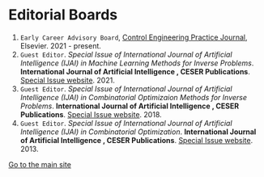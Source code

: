 # Editorial Boards

1. `Early Career Advisory Board`, [Control Engineering Practice Journal](https://www.journals.elsevier.com/control-engineering-practice/news/welcome-to-our-new-early-career-advisory-board-control-engineering-practice), Elsevier. 2021 - present.
1. `Guest Editor`. _Special Issue of International Journal of Artificial Intelligence (IJAI) in Machine Learning Methods for Inverse Problems_. **International Journal of Artificial Intelligence , CESER Publications**. [Special Issue website](http://www.ceser.in/ceserp/index.php/ijai/issue/view/689). 2021.
2. `Guest Editor`. _Special Issue of International Journal of Artificial Intelligence (IJAI) in Combinatorial Optimizaion Methods for Inverse Problems_. **International Journal of Artificial Intelligence , CESER Publications**. [Special Issue website](http://www.ceser.in/ceserp/index.php/ijai/issue/view/523). 2018.
3. `Guest Editor`. _Special Issue of International Journal of Artificial Intelligence (IJAI) in Combinatorial Optimization_.  **International Journal of Artificial Intelligence , CESER Publications**. [Special Issue website](http://www.ceser.in/ceserp/index.php/ijai/issue/view/176). 2013.

[Go to the main site](index.md)
